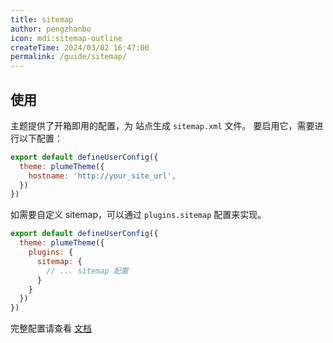 ```yaml
---
title: sitemap
author: pengzhanbo
icon: mdi:sitemap-outline
createTime: 2024/03/02 16:47:00
permalink: /guide/sitemap/
---
```


## 使用

主题提供了开箱即用的配置，为 站点生成 `sitemap.xml` 文件。
要启用它，需要进行以下配置：

```js
export default defineUserConfig({
  theme: plumeTheme({
    hostname: 'http://your_site_url',
  })
})
```

如需要自定义 sitemap，可以通过 `plugins.sitemap` 配置来实现。

```js
export default defineUserConfig({
  theme: plumeTheme({
    plugins: {
      sitemap: {
        // ... sitemap 配置
      }
    }
  })
})
```

完整配置请查看 [文档](https://ecosystem.vuejs.press/zh/plugins/seo/sitemap/config.html)

